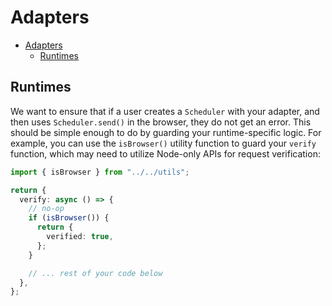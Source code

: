 # Adapters

- [Adapters](#adapters)
  - [Runtimes](#runtimes)

## Runtimes

We want to ensure that if a user creates a `Scheduler` with your adapter, and then uses `Scheduler.send()` in the browser, they do not get an error. This should be simple enough to do by guarding your runtime-specific logic. For example, you can use the `isBrowser()` utility function to guard your `verify` function, which may need to utilize Node-only APIs for request verification:

```ts
import { isBrowser } from "../../utils";

return {
  verify: async () => {
    // no-op
    if (isBrowser()) {
      return {
        verified: true,
      };
    }

    // ... rest of your code below
  },
};
```
